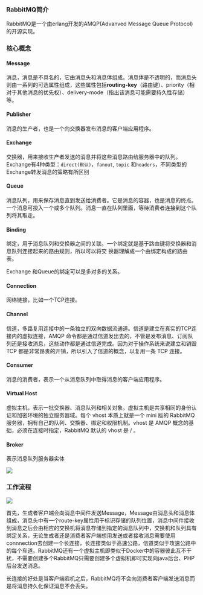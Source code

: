 ### RabbitMQ简介

RabbitMQ是一个由erlang开发的AMQP(Advanved Message Queue Protocol)的开源实现。

### 核心概念

#### Message

消息，消息是不具名的，它由消息头和消息体组成。消息体是不透明的，而消息头则由一系列的可选属性组成，这些属性包括**routing-key**（路由键）、priority（相对于其他消息的优先权）、delivery-mode（指出该消息可能需要持久性存储）等。

#### Publisher

消息的生产者，也是一个向交换器发布消息的客户端应用程序。

#### Exchange

交换器，用来接收生产者发送的消息并将这些消息路由给服务器中的队列。Exchange有4种类型：`direct(默认)`，`fanout`, `topic` 和`headers`，不同类型的Exchange转发消息的策略有所区别

#### Queue

消息队列，用来保存消息直到发送给消费者。它是消息的容器，也是消息的终点。一个消息可投入一个或多个队列。消息一直在队列里面，等待消费者连接到这个队列将其取走。

#### Binding

绑定，用于消息队列和交换器之间的关联。一个绑定就是基于路由键将交换器和消息队列连接起来的路由规则，所以可以将交
换器理解成一个由绑定构成的路由表。

Exchange 和Queue的绑定可以是多对多的关系。

#### Connection

网络链接，比如一个TCP连接。

#### Channel

信道，多路复用连接中的一条独立的双向数据流通道。信道是建立在真实的TCP连接内的虚拟连接，AMQP 命令都是通过信道发出去的，不管是发布消息、订阅队列还是接收消息，这些动作都是通过信道完成。因为对于操作系统来说建立和销毁 TCP 都是非常昂贵的开销，所以引入了信道的概念，以复用一条 TCP 连接。

#### Consumer

消息的消费者，表示一个从消息队列中取得消息的客户端应用程序。

#### Virtual Host

虚拟主机，表示一批交换器、消息队列和相关对象。虚拟主机是共享相同的身份认证和加密环境的独立服务器域。每个 vhost 本质上就是一个 mini 版的 RabbitMQ 服务器，拥有自己的队列、交换器、绑定和权限机制。vhost 是 AMQP 概念的基础，必须在连接时指定，RabbitMQ 默认的 vhost 是 / 。

#### Broker

表示消息队列服务器实体

![](https://cfmall-hello.oss-cn-beijing.aliyuncs.com/images/202306/image-20230610170129562.png#id=hIVNh&originHeight=262&originWidth=917&originalType=binary&ratio=1&rotation=0&showTitle=false&status=done&style=none&title=)

### 工作流程

![](https://cfmall-hello.oss-cn-beijing.aliyuncs.com/images/202306/image-20230610170423221.png#id=yHeQk&originHeight=680&originWidth=1235&originalType=binary&ratio=1&rotation=0&showTitle=false&status=done&style=none&title=)

首先，生成者客户端会向消息中间件发送Message，Message由消息头和消息体组成，消息头中有一个route-key属性用于标识存储的队列位置，消息中间件接收到消息之后会由相应的交换机将消息存储到指定的消息队列中，交换机和队列具有绑定关系，无论生成者还是消费者客户端想用发送或者接收消息需要使用connnection去创建一个长连接，长连接类似于高速公路，信道类似于攻速公路中的每个车道。RabbitMQ还有一个虚拟主机即类似于Docker中的容器彼此互不干扰，不需要创建多个RabbitMQ只需要创建多个虚拟机即可实现向java后台、PHP后台发送消息。

长连接的好处是当客户端宕机之后，RabbitMQ将不会向消费者客户端发送消息而是将消息持久化保证消息不会丢失。
